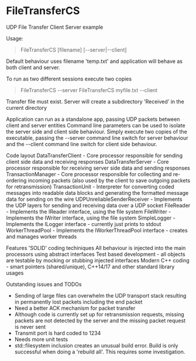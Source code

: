# FileTransferCS
UDP File Transfer Client Server example

Usage:
> FileTransferCS [filename] [--server|--client]

Default behaviour uses filename 'temp.txt' and application will behave as both client and server.

To run as two different sessions execute two copies
> FileTransferCS --server
> FileTransferCS myfile.txt --client
> 

Transfer file must exist.  Server will create a subdirectory 'Received' in the current directory

Application can run as a standalone app, passing UDP packets between client and server entities
Command line parameters can be used to isolate the server side and client side behaviour.  Simply execute two copies of the executable, passing the --server command line switch
for server behaviour and the --client command line switch for client side behaviour.

Code layout
DataTransferClient - Core processor responsible for sending client side data and receiving responses
DataTransferServer - Core processor responsible for receiving server side data and sending responses
TransactionManager - Core processor responsible for collecting and re-ordering incoming packets (also used by the client to save outgoing packets for retransmission)
TransactionUnit - Interpreter for converting coded messages into readable data blocks and generating the formatted message data for sending on the wire
UDPUnreliableSenderReceiver - Implements the UDP layers for sending and receiving data over a UDP socket
FileReader - Implements the IReader interface, using the file system
FileWriter - Implements the IWriter interface, using the file system
SimpleLogger - Implements the ILogger interface - currently just prints to stdout
WorkerThreadPool - Implements the IWorkerThreadPool interface - creates and manages worker threads

Features
'SOLID' coding techiniques
All behaviour is injected into the main processors using abstract interfaces
Test based development - all objects are testable by mocking or stubbing injected interfaces
Modern C++ coding - smart pointers (shared/unique), C++14/17 and other standard library usages


Outstanding issues and TODOs
- Sending of large files can overwhelm the UDP transport stack resulting in permanently lost packets including the end packet
- Need a better ACK mechanism for packet transfer
- Although code is currently set up for retransmission requests, missing packets are not detected by the server and the missing packet
  request is never sent
- Transmit port is hard coded to 1234
- Needs more unit tests
- std::filesystem inclusion creates an unusual build error.  Build is only successful when doing a 'rebuild all'.  This requires some investigation.
